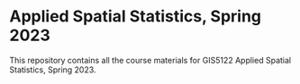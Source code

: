 # Applied Spatial Statistics, Spring 2023

This repository contains all the course materials for GIS5122 Applied Spatial Statistics, Spring 2023.
